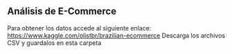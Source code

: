 ## Análisis de E-Commerce

Para obtener los datos accede al siguiente enlace: https://www.kaggle.com/olistbr/brazilian-ecommerce
Descarga los archivos CSV y guardalos en esta carpeta